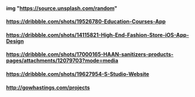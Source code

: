 #### img "https://source.unsplash.com/random"

#### https://dribbble.com/shots/19526780-Education-Courses-App

#### https://dribbble.com/shots/14115821-High-End-Fashion-Store-iOS-App-Design

#### https://dribbble.com/shots/17000165-HAAN-sanitizers-products-pages/attachments/12079703?mode=media

#### https://dribbble.com/shots/19627954-S-Studio-Website

#### http://gowhastings.com/projects
